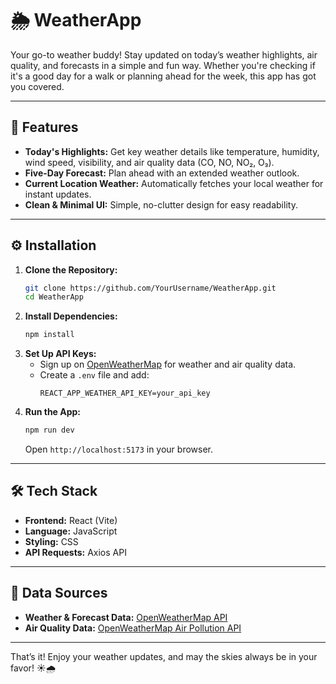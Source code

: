 # 🌦️ WeatherApp  

Your go-to weather buddy! Stay updated on today’s weather highlights, air quality, and forecasts in a simple and fun way. Whether you're checking if it's a good day for a walk or planning ahead for the week, this app has got you covered.

---

## 🚀 Features  

- **Today's Highlights:** Get key weather details like temperature, humidity, wind speed, visibility, and air quality data (CO, NO, NO₂, O₃).  
- **Five-Day Forecast:** Plan ahead with an extended weather outlook.  
- **Current Location Weather:** Automatically fetches your local weather for instant updates.  
- **Clean & Minimal UI:** Simple, no-clutter design for easy readability.  

---

## ⚙️ Installation  

1. **Clone the Repository:**  
   ```bash
   git clone https://github.com/YourUsername/WeatherApp.git
   cd WeatherApp
   ```
2. **Install Dependencies:**  
   ```bash
   npm install
   ```
3. **Set Up API Keys:**  
   - Sign up on [OpenWeatherMap](https://openweathermap.org/) for weather and air quality data.  
   - Create a `.env` file and add:  
     ```
     REACT_APP_WEATHER_API_KEY=your_api_key
     ```
4. **Run the App:**  
   ```bash
   npm run dev
   ```
   Open `http://localhost:5173` in your browser.

---

## 🛠️ Tech Stack  

- **Frontend:** React (Vite)  
- **Language:** JavaScript   
- **Styling:** CSS 
- **API Requests:** Axios API  

---

## 📡 Data Sources  

- **Weather & Forecast Data:** [OpenWeatherMap API](https://openweathermap.org/)  
- **Air Quality Data:** [OpenWeatherMap Air Pollution API](https://openweathermap.org/api/air-pollution)  

---

That’s it! Enjoy your weather updates, and may the skies always be in your favor! ☀️🌧️

